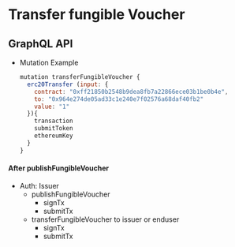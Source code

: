 
# Transfer fungible Voucher

## GraphQL API

- Mutation Example
  ```javascript
  mutation transferFungibleVoucher {
    erc20Transfer (input: {
      contract: "0xff21850b2548b9dea8fb7a22866ece03b1be0b4e",
      to: "0x964e274de05ad33c1e240e7f02576a68daf40fb2"
      value: "1"
    }){
      transaction
      submitToken
      ethereumKey
    }
  }
  ```


#### After publishFungibleVoucher
- Auth: Issuer
  - publishFungibleVoucher
    - signTx
    - submitTx
  - transferFungibleVoucher to issuer or enduser
    - signTx
    - submitTx
